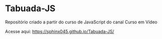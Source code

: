 # Tabuada-JS
Repositório criado a partir do curso de JavaScript do canal Curso em Vídeo

Acesse aqui: https://sphinx045.github.io/Tabuada-JS/
